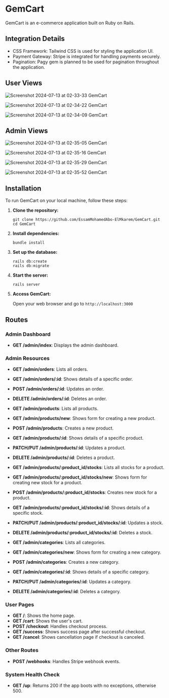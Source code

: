 # GemCart

GemCart is an e-commerce application built on Ruby on Rails.

## Integration Details

* CSS Framework: Tailwind CSS is used for styling the application UI.
* Payment Gateway: Stripe is integrated for handling payments securely.
* Pagination: Pagy gem is planned to be used for pagination throughout the application.

## User Views

![Screenshot 2024-07-13 at 02-33-33 GemCart](https://github.com/user-attachments/assets/dbeec07c-db1c-48a5-bd00-fa6e3f061587)

![Screenshot 2024-07-13 at 02-34-22 GemCart](https://github.com/user-attachments/assets/e82b4094-e2fa-4f9c-be91-176b5df7ddc0)

![Screenshot 2024-07-13 at 02-34-09 GemCart](https://github.com/user-attachments/assets/5c3f1d09-e058-4dee-aaaa-45bd9046119e)

## Admin Views

![Screenshot 2024-07-13 at 02-35-05 GemCart](https://github.com/user-attachments/assets/c1daba02-9e42-4e8f-ba4a-de2bdddba446)

![Screenshot 2024-07-13 at 02-35-16 GemCart](https://github.com/user-attachments/assets/0e847bfe-0493-404d-a12f-5e8082ff13f7)

![Screenshot 2024-07-13 at 02-35-29 GemCart](https://github.com/user-attachments/assets/c2259266-7bc2-4229-a906-8da80b1599e5)

![Screenshot 2024-07-13 at 02-35-52 GemCart](https://github.com/user-attachments/assets/28a9fd6a-1490-4731-b2e8-63301dddd7a7)


## Installation

To run GemCart on your local machine, follow these steps:

1. **Clone the repository:**

   ```
   git clone https://github.com/EssamMohamedAbo-ElMkarem/GemCart.git
   cd GemCart
   ```

2. **Install dependencies:**

   ```
   bundle install
   ```

3. **Set up the database:**

   ```
   rails db:create
   rails db:migrate
   ```

4. **Start the server:**

   ```
   rails server
   ```

5. **Access GemCart:**

   Open your web browser and go to `http://localhost:3000`

## Routes

### Admin Dashboard

- **GET /admin/index**: Displays the admin dashboard.

### Admin Resources

- **GET /admin/orders**: Lists all orders.
- **GET /admin/orders/:id**: Shows details of a specific order.
- **POST /admin/orders/:id**: Updates an order.
- **DELETE /admin/orders/:id**: Deletes an order.

- **GET /admin/products**: Lists all products.
- **GET /admin/products/new**: Shows form for creating a new product.
- **POST /admin/products**: Creates a new product.
- **GET /admin/products/:id**: Shows details of a specific product.
- **PATCH/PUT /admin/products/:id**: Updates a product.
- **DELETE /admin/products/:id**: Deletes a product.

- **GET /admin/products/:product_id/stocks**: Lists all stocks for a product.
- **GET /admin/products/:product_id/stocks/new**: Shows form for creating new stock for a product.
- **POST /admin/products/:product_id/stocks**: Creates new stock for a product.
- **GET /admin/products/:product_id/stocks/:id**: Shows details of a specific stock.
- **PATCH/PUT /admin/products/:product_id/stocks/:id**: Updates a stock.
- **DELETE /admin/products/:product_id/stocks/:id**: Deletes a stock.

- **GET /admin/categories**: Lists all categories.
- **GET /admin/categories/new**: Shows form for creating a new category.
- **POST /admin/categories**: Creates a new category.
- **GET /admin/categories/:id**: Shows details of a specific category.
- **PATCH/PUT /admin/categories/:id**: Updates a category.
- **DELETE /admin/categories/:id**: Deletes a category.

### User Pages

- **GET /**: Shows the home page.
- **GET /cart**: Shows the user's cart.
- **POST /checkout**: Handles checkout process.
- **GET /success**: Shows success page after successful checkout.
- **GET /cancel**: Shows cancellation page if checkout is canceled.

### Other Routes

- **POST /webhooks**: Handles Stripe webhook events.

### System Health Check
- **GET /up**: Returns 200 if the app boots with no exceptions, otherwise 500.

